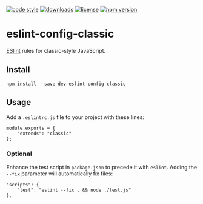 [![code style](https://img.shields.io/badge/code_style-classic-blue.svg)](http://diogoeichert.github.io/eslint-config-classic)
[![downloads](https://img.shields.io/npm/dt/eslint-config-classic.svg)](https://www.npmjs.com/package/eslint-config-classic)
[![license](https://img.shields.io/github/license/diogoeichert/eslint-config-classic.svg)](LICENSE)
[![npm version](https://img.shields.io/npm/v/eslint-config-classic.svg)](https://www.npmjs.com/package/eslint-config-classic)

# eslint-config-classic
[ESlint](https://eslint.org) rules for classic-style JavaScript.

## Install
```
npm install --save-dev eslint-config-classic
```

## Usage
Add a `.eslintrc.js` file to your project with these lines:
```
module.exports = {
	"extends": "classic"
};
```

### Optional
Enhance the test script in `package.json` to precede it with `eslint`. Adding the `--fix` parameter will automatically fix files:
```
"scripts": {
	"test": "eslint --fix . && node ./test.js"
},
```

